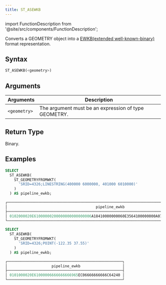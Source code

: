 ```yaml
---
title: ST_ASEWKB
---
```

import FunctionDescription from '@site/src/components/FunctionDescription';

<FunctionDescription description="Introduced or updated: v1.2.436"/>

Converts a GEOMETRY object into a [EWKB(extended well-known-binary)](https://postgis.net/docs/ST_GeomFromEWKB.html) format representation.

## Syntax

```sql
ST_ASEWKB(<geometry>)
```

## Arguments

| Arguments    | Description                                          |
|--------------|------------------------------------------------------|
| `<geometry>` | The argument must be an expression of type GEOMETRY. |

## Return Type

Binary.

## Examples

```sql
SELECT
  ST_ASEWKB(
    ST_GEOMETRYFROMWKT(
      'SRID=4326;LINESTRING(400000 6000000, 401000 6010000)'
    )
  ) AS pipeline_ewkb;

┌────────────────────────────────────────────────────────────────────────────────────────────┐
│                                        pipeline_ewkb                                       │
├────────────────────────────────────────────────────────────────────────────────────────────┤
│ 0102000020E61000000200000000000000006A18410000000060E3564100000000A07918410000000024ED5641 │
└────────────────────────────────────────────────────────────────────────────────────────────┘

SELECT
  ST_ASEWKB(
    ST_GEOMETRYFROMWKT(
      'SRID=4326;POINT(-122.35 37.55)'
    )
  ) AS pipeline_ewkb;

┌────────────────────────────────────────────────────┐
│                    pipeline_ewkb                   │
├────────────────────────────────────────────────────┤
│ 0101000020E61000006666666666965EC06666666666C64240 │
└────────────────────────────────────────────────────┘
```
